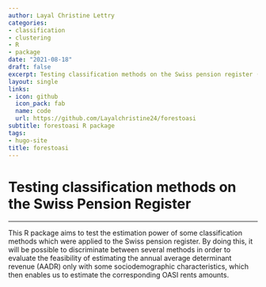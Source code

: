 ```yaml
---
author: Layal Christine Lettry
categories:
- classification
- clustering
- R
- package
date: "2021-08-18"
draft: false
excerpt: Testing classification methods on the Swiss pension register (private GitHub repository)
layout: single
links:
- icon: github
  icon_pack: fab
  name: code
  url: https://github.com/Layalchristine24/forestoasi
subtitle: forestoasi R package
tags:
- hugo-site
title: forestoasi
---
```

# Testing classification methods on the Swiss Pension Register
---


This R package aims to test the estimation power of some classification methods which were applied to the Swiss pension register. By doing this, it will be possible to discriminate between several methods in order to evaluate the feasibility of estimating the annual average determinant revenue (AADR) only with some sociodemographic characteristics, which then enables us to estimate the corresponding OASI rents amounts. 